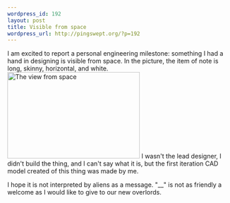 ```yaml
--- 
wordpress_id: 192
layout: post
title: Visible from space
wordpress_url: http://pingswept.org/?p=192
---
```

I am excited to report a personal engineering milestone: something I had a hand in designing is visible from space. In the picture, the item of note is long, skinny, horizontal, and white.
<img src="http://pingswept.org/images/2008/google-maps-view-300x196.png" alt="The view from space" width="300" height="196" />
I wasn't the lead designer, I didn't build the thing, and I can't say what it is, but the first iteration CAD model created of this thing was made by me.

I hope it is not interpreted by aliens as a message. "__" is not as friendly a welcome as I would like to give to our new overlords.
